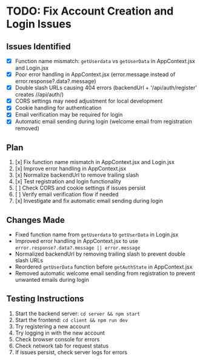 # TODO: Fix Account Creation and Login Issues

## Issues Identified
- [x] Function name mismatch: `getUserdata` vs `getUserData` in AppContext.jsx and Login.jsx
- [x] Poor error handling in AppContext.jsx (error.message instead of error.response?.data?.message)
- [x] Double slash URLs causing 404 errors (backendUrl + '/api/auth/register' creates //api/auth/)
- [x] CORS settings may need adjustment for local development
- [x] Cookie handling for authentication
- [x] Email verification may be required for login
- [x] Automatic email sending during login (welcome email from registration removed)

## Plan
1. [x] Fix function name mismatch in AppContext.jsx and Login.jsx
2. [x] Improve error handling in AppContext.jsx
3. [x] Normalize backendUrl to remove trailing slash
4. [x] Test registration and login functionality
5. [ ] Check CORS and cookie settings if issues persist
6. [ ] Verify email verification flow if needed
7. [x] Investigate and fix automatic email sending during login

## Changes Made
- Fixed function name from `getUserdata` to `getUserData` in Login.jsx
- Improved error handling in AppContext.jsx to use `error.response?.data?.message || error.message`
- Normalized backendUrl by removing trailing slash to prevent double slash URLs
- Reordered `getUserData` function before `getAuthState` in AppContext.jsx
- Removed automatic welcome email sending from registration to prevent unwanted emails during login

## Testing Instructions
1. Start the backend server: `cd server && npm start`
2. Start the frontend: `cd client && npm run dev`
3. Try registering a new account
4. Try logging in with the new account
5. Check browser console for errors
6. Check network tab for request status
7. If issues persist, check server logs for errors
